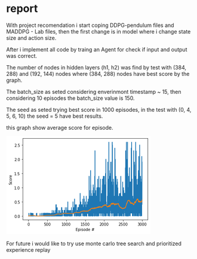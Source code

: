# report

With project recomendation i start coping DDPG-pendulum files and MADDPG - Lab files, then the first change is in model where i change state size and action size.

After i implement all code by traing an Agent for check if input and output was correct.

The number of nodes in hidden layers (h1, h2) was find by test with (384, 288) and (192, 144) nodes where (384, 288) nodes have best score by the graph.

The batch_size as seted considering enverinmont timestamp ~ 15, then considering 10 episodes the batch_size value is 150.

The seed as seted trying best score in 1000 episodes, in the test with (0, 4, 5, 6, 10) the seed = 5 have best results.

this graph show average score for episode.

![plot image](plot.png)

For future i would like to try use monte carlo tree search and prioritized experience replay